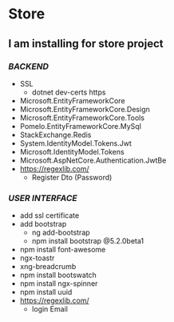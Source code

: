 # Store

## I am installing for store project

### *BACKEND*
- SSL
  * dotnet dev-certs https
- Microsoft.EntityFrameworkCore
- Microsoft.EntityFrameworkCore.Design
- Microsoft.EntityFrameworkCore.Tools
- Pomelo.EntityFrameworkCore.MySql
- StackExchange.Redis
- System.IdentityModel.Tokens.Jwt
- Microsoft.IdentityModel.Tokens
- Microsoft.AspNetCore.Authentication.JwtBe
- https://regexlib.com/
  * Register Dto (Password)



### *USER INTERFACE*
- add ssl certificate
- add bootstrap
   * ng add-bootstrap
   * npm install bootstrap @5.2.0beta1
- npm install font-awesome
- ngx-toastr
- xng-breadcrumb
- npm install bootswatch
- npm install ngx-spinner
- npm install uuid
- https://regexlib.com/
  * login Email
  
